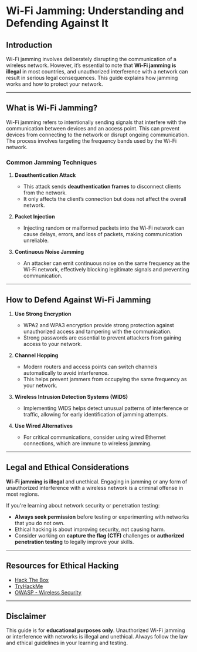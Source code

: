 # **Wi-Fi Jamming: Understanding and Defending Against It**

## **Introduction**
Wi-Fi jamming involves deliberately disrupting the communication of a wireless network. However, it’s essential to note that **Wi-Fi jamming is illegal** in most countries, and unauthorized interference with a network can result in serious legal consequences. This guide explains how jamming works and how to protect your network.

---

## **What is Wi-Fi Jamming?**
Wi-Fi jamming refers to intentionally sending signals that interfere with the communication between devices and an access point. This can prevent devices from connecting to the network or disrupt ongoing communication. The process involves targeting the frequency bands used by the Wi-Fi network.

### **Common Jamming Techniques**
1. **Deauthentication Attack**
   - This attack sends **deauthentication frames** to disconnect clients from the network.
   - It only affects the client’s connection but does not affect the overall network.

2. **Packet Injection**
   - Injecting random or malformed packets into the Wi-Fi network can cause delays, errors, and loss of packets, making communication unreliable.

3. **Continuous Noise Jamming**
   - An attacker can emit continuous noise on the same frequency as the Wi-Fi network, effectively blocking legitimate signals and preventing communication.

---

## **How to Defend Against Wi-Fi Jamming**
1. **Use Strong Encryption**
   - WPA2 and WPA3 encryption provide strong protection against unauthorized access and tampering with the communication.
   - Strong passwords are essential to prevent attackers from gaining access to your network.

2. **Channel Hopping**
   - Modern routers and access points can switch channels automatically to avoid interference.
   - This helps prevent jammers from occupying the same frequency as your network.

3. **Wireless Intrusion Detection Systems (WIDS)**
   - Implementing WIDS helps detect unusual patterns of interference or traffic, allowing for early identification of jamming attempts.

4. **Use Wired Alternatives**
   - For critical communications, consider using wired Ethernet connections, which are immune to wireless jamming.

---

## **Legal and Ethical Considerations**
**Wi-Fi jamming is illegal** and unethical. Engaging in jamming or any form of unauthorized interference with a wireless network is a criminal offense in most regions.

If you're learning about network security or penetration testing:
- **Always seek permission** before testing or experimenting with networks that you do not own.
- Ethical hacking is about improving security, not causing harm.
- Consider working on **capture the flag (CTF)** challenges or **authorized penetration testing** to legally improve your skills.

---

## **Resources for Ethical Hacking**
- [Hack The Box](https://www.hackthebox.com)
- [TryHackMe](https://tryhackme.com)
- [OWASP - Wireless Security](https://owasp.org/www-project-wireless-top-10/)

---

## **Disclaimer**
This guide is for **educational purposes only**. Unauthorized Wi-Fi jamming or interference with networks is illegal and unethical. Always follow the law and ethical guidelines in your learning and testing.
